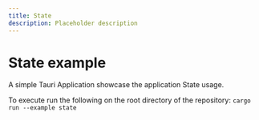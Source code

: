 ```yaml
---
title: State
description: Placeholder description
---
```


# State example

A simple Tauri Application showcase the application State usage.

To execute run the following on the root directory of the repository: `cargo run --example state`
